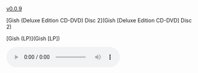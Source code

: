 [v0.0.9](https://github.com/littleflute/SmashingPumpkins/edit/master/Gish%20%5BLP%5D/readme.md)
 
 
[Gish (Deluxe Edition CD-DVD) Disc 2](Gish [Deluxe Edition CD-DVD] Disc 2)

[Gish (LP)](Gish [LP])


<audio controls id="player"> 
  <source src="https://littleflute.github.io/SmashingPumpkins/Gish [LP]/01 I Am One.mp3" type="audio/mpeg">
Your browser does not support the audio element.
</audio>
<div id="xd"> 
</div>
<script>
var d = document.getElementById("xd"); 
var html = d.innerHTML; 
html += " acdc<br>Highway To Hell [REMST]<br>CD:<br>";
for(var n=1; n<=10; n++)
{	
 	html += fNewBtn(n);

} 
d.innerHTML = html;

var p = document.getElementById("player");
function f(i)
{
    var s = "https://littleflute.github.io/SmashingPumpkins/Gish [LP]/";
    if(i==1)
    {
    	s += "01 I Am One";
    }
    else if(i==2)
    {
    	s += "02 Siva";
    }
    else if(i==3)
    {
    	s += "03 Rhinoceros";
    }
    else if(i==4)
    {
    	s += "04 Bury Me;
    }
    else
    {
    	if(i<10) 
    	{
    		s += "0";
    	} 
    	s += i;
    	s += "_曲目 ";
    	s += i;
    }
    s += ".mp3";
    
    p.src = s; 
    p.play();
}
function fNewBtn(i)
{
	var rHTML = "";
    rHTML = "<button onclick='f(";
    rHTML += i;
    rHTML += ");'>";
    rHTML += i;
    rHTML += "</button>";
    return rHTML;
}
</script>

